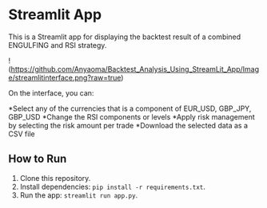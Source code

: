 # Streamlit App

This is a Streamlit app for displaying the backtest result of a combined ENGULFING and RSI strategy. 

!(https://github.com/Anyaoma/Backtest_Analysis_Using_StreamLit_App/Image/streamlitinterface.png?raw=true)


On the interface, you can:

*Select any of the currencies that is a component of EUR_USD, GBP_JPY, GBP_USD
*Change the RSI components or levels
*Apply risk management by selecting the risk amount per trade
*Download the selected data as a CSV file

## How to Run
1. Clone this repository.
2. Install dependencies: `pip install -r requirements.txt`.
3. Run the app: `streamlit run app.py`.

